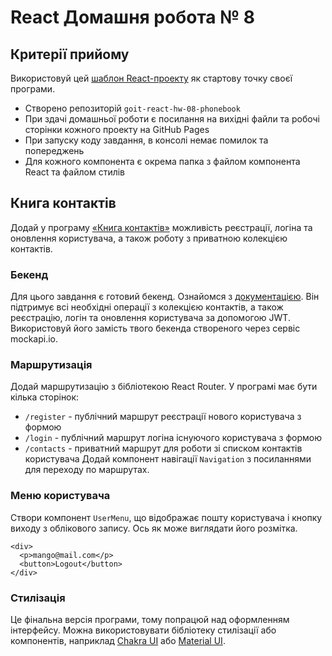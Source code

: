 # React Домашня робота № 8

## Критерії прийому
Використовуй цей [шаблон React-проекту](https://github.com/goitacademy/react-homework-template#readme) як стартову точку своєї програми.

- Створено репозиторій `goit-react-hw-08-phonebook`
- При здачі домашньої роботи є посилання на вихідні файли та робочі сторінки кожного проекту на GitHub Pages
- При запуску коду завдання, в консолі немає помилок та попереджень
- Для кожного компонента є окрема папка з файлом компонента React та файлом стилів

## Книга контактів
Додай у програму [«Книга контактів»](https://github.com/acvetochka/goit-react-hw-07-phonebook) можливість реєстрації, логіна та оновлення користувача, а також роботу з приватною колекцією контактів.

### Бекенд
Для цього завдання є готовий бекенд. Ознайомся з [документацією](https://connections-api.herokuapp.com/docs/). Він підтримує всі необхідні операції з колекцією контактів, а також реєстрацію, логін та оновлення користувача за допомогою JWT. Використовуй його замість твого бекенда створеного через сервіс mockapi.io.

### Маршрутизація
Додай маршрутизацію з бібліотекою React Router. У програмі має бути кілька сторінок:

- `/register` - публічний маршрут реєстрації нового користувача з формою
- `/login` - публічний маршрут логіна існуючого користувача з формою
- `/contacts` - приватний маршрут для роботи зі списком контактів користувача
Додай компонент навігації `Navigation` з посиланнями для переходу по маршрутах.

### Меню користувача
Створи компонент `UserMenu`, що відображає пошту користувача і кнопку виходу з облікового запису. Ось як може виглядати його розмітка.
```
<div>
  <p>mango@mail.com</p>
  <button>Logout</button>
</div>
```

### Стилізація
Це фінальна версія програми, тому попрацюй над оформленням інтерфейсу. Можна використовувати бібліотеку стилізації або компонентів, наприклад [Chakra UI](https://chakra-ui.com/) або [Material UI](https://mui.com/).
